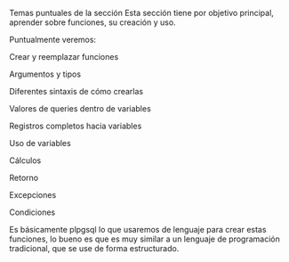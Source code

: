 Temas puntuales de la sección
Esta sección tiene por objetivo principal, aprender sobre funciones, su creación y uso.

Puntualmente veremos:

Crear y reemplazar funciones

Argumentos y tipos

Diferentes sintaxis de cómo crearlas

Valores de queries dentro de variables

Registros completos hacia variables

Uso de variables

Cálculos

Retorno

Excepciones

Condiciones

Es básicamente plpgsql lo que usaremos de lenguaje para crear estas funciones, lo bueno es que es muy similar a un lenguaje de programación tradicional, que se use de forma estructurado.
